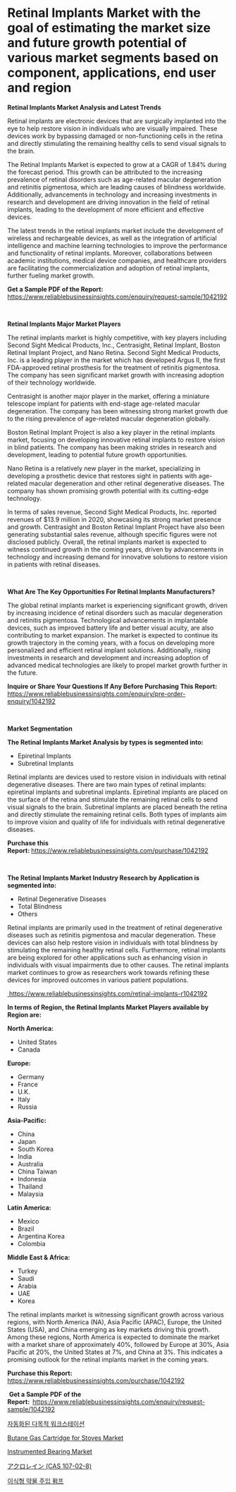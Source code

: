 <p><h1>Retinal Implants Market with the goal of estimating the market size and future growth potential of various market segments based on component, applications, end user and region</h1></p><p><strong>Retinal Implants Market Analysis and Latest Trends</strong></p>
<p><p>Retinal implants are electronic devices that are surgically implanted into the eye to help restore vision in individuals who are visually impaired. These devices work by bypassing damaged or non-functioning cells in the retina and directly stimulating the remaining healthy cells to send visual signals to the brain.</p><p>The Retinal Implants Market is expected to grow at a CAGR of 1.84% during the forecast period. This growth can be attributed to the increasing prevalence of retinal disorders such as age-related macular degeneration and retinitis pigmentosa, which are leading causes of blindness worldwide. Additionally, advancements in technology and increasing investments in research and development are driving innovation in the field of retinal implants, leading to the development of more efficient and effective devices.</p><p>The latest trends in the retinal implants market include the development of wireless and rechargeable devices, as well as the integration of artificial intelligence and machine learning technologies to improve the performance and functionality of retinal implants. Moreover, collaborations between academic institutions, medical device companies, and healthcare providers are facilitating the commercialization and adoption of retinal implants, further fueling market growth.</p></p>
<p><strong>Get a Sample PDF of the Report:&nbsp;</strong> <a href="https://www.reliablebusinessinsights.com/enquiry/request-sample/1042192">https://www.reliablebusinessinsights.com/enquiry/request-sample/1042192</a></p>
<p>&nbsp;</p>
<p><strong>Retinal Implants Major Market Players</strong></p>
<p><p>The retinal implants market is highly competitive, with key players including Second Sight Medical Products, Inc., Centrasight, Retinal Implant, Boston Retinal Implant Project, and Nano Retina. Second Sight Medical Products, Inc. is a leading player in the market which has developed Argus II, the first FDA-approved retinal prosthesis for the treatment of retinitis pigmentosa. The company has seen significant market growth with increasing adoption of their technology worldwide.</p><p>Centrasight is another major player in the market, offering a miniature telescope implant for patients with end-stage age-related macular degeneration. The company has been witnessing strong market growth due to the rising prevalence of age-related macular degeneration globally.</p><p>Boston Retinal Implant Project is also a key player in the retinal implants market, focusing on developing innovative retinal implants to restore vision in blind patients. The company has been making strides in research and development, leading to potential future growth opportunities.</p><p>Nano Retina is a relatively new player in the market, specializing in developing a prosthetic device that restores sight in patients with age-related macular degeneration and other retinal degenerative diseases. The company has shown promising growth potential with its cutting-edge technology.</p><p>In terms of sales revenue, Second Sight Medical Products, Inc. reported revenues of $13.9 million in 2020, showcasing its strong market presence and growth. Centrasight and Boston Retinal Implant Project have also been generating substantial sales revenue, although specific figures were not disclosed publicly. Overall, the retinal implants market is expected to witness continued growth in the coming years, driven by advancements in technology and increasing demand for innovative solutions to restore vision in patients with retinal diseases.</p></p>
<p>&nbsp;</p>
<p><strong>What Are The Key Opportunities For Retinal Implants Manufacturers?</strong></p>
<p><p>The global retinal implants market is experiencing significant growth, driven by increasing incidence of retinal disorders such as macular degeneration and retinitis pigmentosa. Technological advancements in implantable devices, such as improved battery life and better visual acuity, are also contributing to market expansion. The market is expected to continue its growth trajectory in the coming years, with a focus on developing more personalized and efficient retinal implant solutions. Additionally, rising investments in research and development and increasing adoption of advanced medical technologies are likely to propel market growth further in the future.</p></p>
<p><strong>Inquire or Share Your Questions If Any Before Purchasing This Report:</strong> <a href="https://www.reliablebusinessinsights.com/enquiry/pre-order-enquiry/1042192">https://www.reliablebusinessinsights.com/enquiry/pre-order-enquiry/1042192</a></p>
<p>&nbsp;</p>
<p><strong>Market Segmentation</strong></p>
<p><strong>The Retinal Implants Market Analysis by types is segmented into:</strong></p>
<p><ul><li>Epiretinal Implants</li><li>Subretinal Implants</li></ul></p>
<p><p>Retinal implants are devices used to restore vision in individuals with retinal degenerative diseases. There are two main types of retinal implants: epiretinal implants and subretinal implants. Epiretinal implants are placed on the surface of the retina and stimulate the remaining retinal cells to send visual signals to the brain. Subretinal implants are placed beneath the retina and directly stimulate the remaining retinal cells. Both types of implants aim to improve vision and quality of life for individuals with retinal degenerative diseases.</p></p>
<p><strong>Purchase this Report:&nbsp;</strong><a href="https://www.reliablebusinessinsights.com/purchase/1042192">https://www.reliablebusinessinsights.com/purchase/1042192</a></p>
<p>&nbsp;</p>
<p><strong>The Retinal Implants Market Industry Research by Application is segmented into:</strong></p>
<p><ul><li>Retinal Degenerative Diseases</li><li>Total Blindness</li><li>Others</li></ul></p>
<p><p>Retinal implants are primarily used in the treatment of retinal degenerative diseases such as retinitis pigmentosa and macular degeneration. These devices can also help restore vision in individuals with total blindness by stimulating the remaining healthy retinal cells. Furthermore, retinal implants are being explored for other applications such as enhancing vision in individuals with visual impairments due to other causes. The retinal implants market continues to grow as researchers work towards refining these devices for improved outcomes in various patient populations.</p></p>
<p><a href="https://www.reliablebusinessinsights.com/retinal-implants-r1042192">&nbsp;https://www.reliablebusinessinsights.com/retinal-implants-r1042192</a></p>
<p><strong>In terms of Region, the Retinal Implants Market Players available by Region are:</strong></p>
<p>
    <p> <strong> North America: </strong>
        <ul>
            <li>United States</li>
            <li>Canada</li>
        </ul>
        </p> 
    <p> <strong> Europe: </strong>
        <ul>
            <li>Germany</li>
            <li>France</li>
            <li>U.K.</li>
            <li>Italy</li>
            <li>Russia</li>
        </ul>
        </p> 
    <p> <strong> Asia-Pacific: </strong>
        <ul>
            <li>China</li>
            <li>Japan</li>
            <li>South Korea</li>
            <li>India</li>
            <li>Australia</li>
            <li>China Taiwan</li>
            <li>Indonesia</li>
            <li>Thailand</li>
            <li>Malaysia</li>
        </ul>
        </p> 
    <p> <strong> Latin America: </strong>
        <ul>
            <li>Mexico</li>
            <li>Brazil</li>
            <li>Argentina Korea</li>
            <li>Colombia</li>
        </ul>
        </p> 
    <p> <strong> Middle East & Africa: </strong>
        <ul>
            <li>Turkey</li>
            <li>Saudi</li>
            <li>Arabia</li>
            <li>UAE</li>
            <li>Korea</li>
        </ul>
    </p>
    </p>
<p><p>The retinal implants market is witnessing significant growth across various regions, with North America (NA), Asia Pacific (APAC), Europe, the United States (USA), and China emerging as key markets driving this growth. Among these regions, North America is expected to dominate the market with a market share of approximately 40%, followed by Europe at 30%, Asia Pacific at 20%, the United States at 7%, and China at 3%. This indicates a promising outlook for the retinal implants market in the coming years.</p></p>
<p><strong>Purchase this Report: </strong><a href="https://www.reliablebusinessinsights.com/purchase/1042192">https://www.reliablebusinessinsights.com/purchase/1042192</a></p>
<p>&nbsp;<strong>Get a Sample PDF of the Report:&nbsp;&nbsp;</strong><a href="https://www.reliablebusinessinsights.com/enquiry/request-sample/1042192">https://www.reliablebusinessinsights.com/enquiry/request-sample/1042192</a></p>
<p><strong></strong></p>
<p><p><a href="https://github.com/trmesnao7959541/Market-Research-Report-List-2/blob/main/3948337180072.md">자동화된 다목적 워크스테이션</a></p><p><a href="https://github.com/zkngisync/Market-Research-Report-List-1/blob/main/butane-gas-cartridge-for-stoves-market.md">Butane Gas Cartridge for Stoves Market</a></p><p><a href="https://github.com/brendafegmorris532/Market-Research-Report-List-1/blob/main/instrumented-bearing-market.md">Instrumented Bearing Market</a></p><p><a href="https://github.com/alyle7648/Market-Research-Report-List-2/blob/main/2295759166905.md">アクロレイン (CAS 107-02-8)</a></p><p><a href="https://github.com/vsn7qpua81q/Market-Research-Report-List-2/blob/main/8055929180073.md">이식형 약물 주입 펌프</a></p></p>